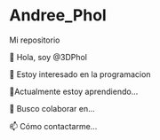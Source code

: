 # Andree_Phol
Mi repositorio 


👋 Hola, soy @3DPhol

👀 Estoy interesado en la programacion

🌱Actualmente estoy aprendiendo...

💞️ Busco colaborar en...

📫 Cómo contactarme...
